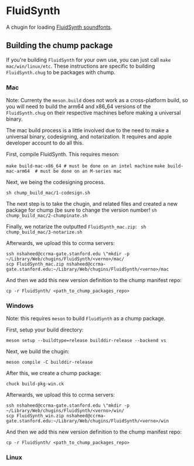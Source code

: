 # FluidSynth

A chugin for loading [FluidSynth soundfonts](https://en.wikipedia.org/wiki/FluidSynth).

## Building the chump package

If you're building `FluidSynth` for your own use, you can just call `make mac/win/linux/etc`. These instructions are specific to building `FluidSynth.chug` to be packages with chump.

### Mac

Note: Currenty the `meson.build` does not work as a cross-platform
build, so you will need to build the arm64 and x86_64 versions of the
`FluidSynth.chug` on their respective machines before making a
universal binary.

The mac build process is a little involved due to the need to make a
universal binary, codesigning, and notarization. It requires and
apple developer account to do all this.

First, compile FluidSynth. This requires meson:

```make build-mac-x86_64 # must be done on an intel machine```
```make build-mac-arm64  # must be done on an M-series mac```

Next, we being the codesigning process.

```sh chump_build_mac/1-codesign.sh```

The next step is to take the chugin, and related files and created a new package
for chump (be sure to change the version number!
```sh chump_build_mac/2-chumpinate.sh```

Finally, we notarize the outputted `FluidSynth_mac.zip`:
``` sh chump_build_mac/3-notarize.sh```

Afterwards, we upload this to ccrma servers:
```
ssh nshaheed@ccrma-gate.stanford.edu \"mkdir -p ~/Library/Web/chugins/FluidSynth/<verno>/mac/
scp FluidSynth_mac.zip nshaheed@ccrma-gate.stanford.edu:~/Library/Web/chugins/FluidSynth/<verno>/mac
```

And then we add this new version definition to the chump manifest repo:
```
cp -r FluidSynth/ <path_to_chump_packages_repo>
```

### Windows

Note: this requires `meson` to build `FluidSynth` as a chump package.

First, setup your build directory:

```meson setup --buildtype=release builddir-release --backend vs```

Next, we build the chugin:

```meson compile -C builddir-release```

After this, we create a chump package:

```chuck build-pkg-win.ck```

Afterwards, we upload this to ccrma servers:
```
ssh nshaheed@ccrma-gate.stanford.edu \"mkdir -p ~/Library/Web/chugins/FluidSynth/<verno>/win/
scp FluidSynth_win.zip nshaheed@ccrma-gate.stanford.edu:~/Library/Web/chugins/FluidSynth/<verno>/win
```

And then we add this new version definition to the chump manifest repo:
```
cp -r FluidSynth/ <path_to_chump_packages_repo>
```


### Linux
